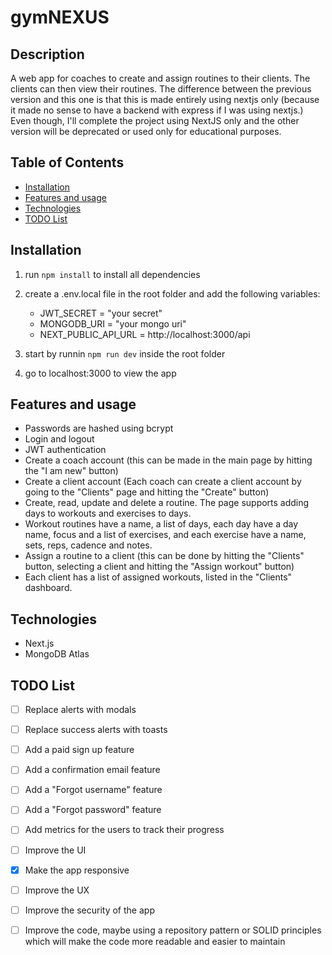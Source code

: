 # gymNEXUS
## Description
A web app for coaches to create and assign routines to their clients. 
The clients can then view their routines. 
The difference between the previous version and this one is that this is made entirely using nextjs only (because it made no sense to have a backend with express if I was using nextjs.) Even though, I'll complete the project using NextJS only and the other version will be deprecated or used only for educational purposes. 

## Table of Contents
* [Installation](#installation)
* [Features and usage](#features-and-usage)
* [Technologies](#technologies)
* [TODO List](#todo-list)

## Installation
1. run `npm install` to install all dependencies 
2. create a .env.local file in the root folder and add the following variables:
   * JWT_SECRET = "your secret"
   * MONGODB_URI = "your mongo uri"
   * NEXT_PUBLIC_API_URL = http://localhost:3000/api

3. start by runnin `npm run dev` inside the root folder
4. go to localhost:3000 to view the app

## Features and usage
* Passwords are hashed using bcrypt
* Login and logout
* JWT authentication
* Create a coach account (this can be made in the main page by hitting the "I am new" button)
* Create a client account (Each coach can create a client account by going to the "Clients" page and hitting the "Create" button)
* Create, read, update and delete a routine. The page supports adding days to workouts and exercises to days. 
* Workout routines have a name, a list of days, each day have a day name, focus and a list of exercises, and each exercise have a name, sets, reps, cadence and notes. 
* Assign a routine to a client (this can be done by hitting the "Clients" button, selecting a client and hitting the "Assign workout" button)
* Each client has a list of assigned workouts, listed in the "Clients" dashboard.

## Technologies
* Next.js
* MongoDB Atlas

## TODO List
- [ ] Replace alerts with modals
- [ ] Replace success alerts with toasts 
- [ ] Add a paid sign up feature
- [ ] Add a confirmation email feature
- [ ] Add a "Forgot username" feature
- [ ] Add a "Forgot password" feature
- [ ] Add metrics for the users to track their progress
- [ ] Improve the UI
- [X] Make the app responsive
- [ ] Improve the UX
- [ ] Improve the security of the app
- [ ] Improve the code, maybe using a repository pattern or SOLID principles which will make the code more readable and easier to maintain


